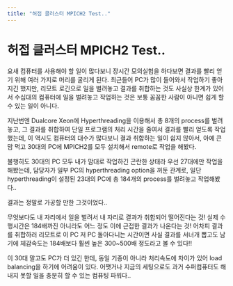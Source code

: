 ```yaml
---
title: "허접 클러스터 MPICH2 Test.."
---
```

# 허접 클러스터 MPICH2 Test..

요새 컴퓨터를 사용해야 할 일이 많다보니 장시간 모의실험을 하다보면 결과를 빨리 얻기 위해 여러 가지로 머리를 굴리게 된다. 최근들어 PC가 많이 들어와서 작업하기 좋아지긴 했지만, 리모트 로긴으로 일을 벌려놓고 결과를 취합하는 것도 사실상 한계가 있어서 수십대의 컴퓨터에 일을 벌려놓고 작업하는 것은 보통 꼼꼼한 사람이 아니면 쉽게 할 수 있는 일이 아니다.

지난번엔 Dualcore Xeon에 Hyperthreading을 이용해서 총 8개의 process를 벌려놓고, 그 결과를 취합하여 단일 프로그램의 처리 시간을 줄여서 결과를 빨리 얻도록 작업했는데, 이 역시도 컴퓨터의 대수가 많다보니 결과 취합하는 일이 쉽지 않아서, 아예 큰 맘 먹고 30대의 PC에 MPICH2를 모두 설치해서 remote로 작업을 해봤다.

불행히도 30대의 PC 모두 내가 맘대로 작업하긴 곤란한 상태라 우선 27대에만 작업을 해봤는데, 담당자가 일부 PC의 hyperthreading option을 꺼둔 관계로, 일단 hyperthreading이 설정된 23대의 PC에 총 184개의 process를 벌려놓고 작업해봤다..

결과는 정말로 가공할 만한 그것이었다..

무엇보다도 내 자리에서 일을 벌려서 내 자리로 결과가 취합되어 떨어진다는 것!
실제 수행시간은 184배까진 아니라도 어느 정도 이에 근접한 결과가 나온다는 것!
어차피 결과를 취합하러 리모트로 이 PC 저 PC 돌아다니는 시간이면 사실 결과를 서너개 뽑고도 남기에 체감속도는 184배보다 훨씬 높은 300~500배 정도라고 볼 수 있다!!

이 30대 말고도 PC가 더 있긴 한데, 동일 기종이 아니라 처리속도에 차이가 있어 load balancing을 하기에 어려움이 있다. 어쨋거나 지금의 세팅으로도 과거 수퍼컴퓨터도 해내지 못할 일을 충분히 할 수 있는 컴퓨팅 파워다..


